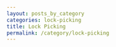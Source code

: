 ```yaml
---
layout: posts_by_category
categories: lock-picking
title: Lock Picking
permalink: /category/lock-picking
---
```

